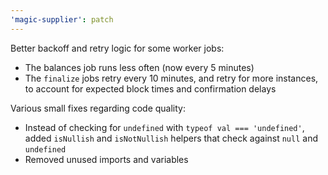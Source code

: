 ```yaml
---
'magic-supplier': patch
---
```


Better backoff and retry logic for some worker jobs:

- The balances job runs less often (now every 5 minutes)
- The `finalize` jobs retry every 10 minutes, and retry for more instances, to account for expected block times and confirmation delays

Various small fixes regarding code quality:

- Instead of checking for `undefined` with `typeof val === 'undefined'`, added `isNullish` and `isNotNullish` helpers that check against `null` and `undefined`
- Removed unused imports and variables
